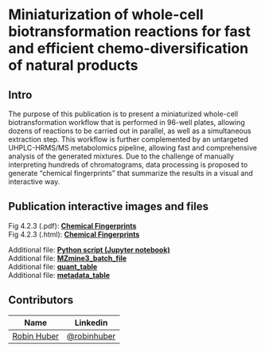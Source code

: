 # Miniaturization of whole-cell biotransformation reactions for fast and efficient chemo-diversification of natural products

## Intro 

The purpose of this publication is to present a miniaturized whole-cell biotransformation workflow that is performed in 96-well plates, allowing dozens of reactions to be carried out in parallel, as well as a simultaneous extraction step. This workflow is further complemented by an untargeted UHPLC-HRMS/MS metabolomics pipeline, allowing fast and comprehensive analysis of the generated mixtures. Due to the challenge of manually interpreting hundreds of chromatograms, data processing is proposed to generate “chemical fingerprints” that summarize the results in a visual and interactive way. 

## Publication interactive images and files

Fig 4.2.3 (.pdf): [**Chemical Fingerprints**](/Docs/Chemical_Fingerprints.pdf) <br>
Fig 4.2.3 (.html): [**Chemical Fingerprints**](/Docs/Chemical_Fingerprints.html)

Additional file: [**Python script (Jupyter notebook)**](/Docs/Chemical_Fingerprint_script.ipynb) <br>
Additional file: [**MZmine3_batch_file**](/Docs/MZmine_Batch_File.xml) <br>
Additional file: [**quant_table**](/Docs/RH110_MeOH_P1_P2_0723_quant.csv) <br>
Additional file: [**metadata_table**](/Docs/RH110_P1_P2_MeOH_metadata_full.csv)


## Contributors

|Name     |  Linkedin   | 
|---------|-----------------|
|[Robin Huber](https://github.com/robin1509)|[@robinhuber](https://www.linkedin.com/in/robinhuber/) |
